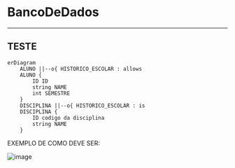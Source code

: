 # BancoDeDados

---
TESTE
---
``` mermaid
erDiagram
    ALUNO ||--o{ HISTORICO_ESCOLAR : allows
    ALUNO {
        ID ID
        string NAME
        int SEMESTRE
    }
    DISCIPLINA ||--o{ HISTORICO_ESCOLAR : is
    DISCIPLINA {
        ID codigo da disciplina
        string NAME
    }
```

EXEMPLO DE COMO DEVE SER:

![image](https://github.com/NeonBrasil/BancoDeDados/assets/81389290/6e27c0a0-f8b1-4277-8238-1d0c4cd32245)

